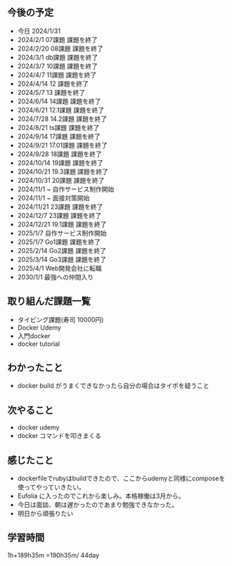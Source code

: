 ## 今後の予定
- 今日 2024/1/31
- 2024/2/1 07課題 課題を終了
- 2024/2/20 08課題 課題を終了
- 2024/3/1 db課題 課題を終了
- 2024/3/7 10課題 課題を終了
- 2024/4/7 11課題 課題を終了
- 2024/4/14 12 課題を終了
- 2024/5/7 13 課題を終了
- 2024/6/14 14課題 課題を終了
- 2024/6/21 12.1課題 課題を終了
- 2024/7/28 14.2課題 課題を終了
- 2024/8/21 ts課題 課題を終了
- 2024/9/14 17課題 課題を終了
- 2024/9/21 17.01課題 課題を終了
- 2024/9/28 18課題 課題を終了
- 2024/10/14 19課題 課題を終了
- 2024/10/21 19.3課題 課題を終了
- 2024/10/31 20課題 課題を終了
- 2024/11/1 ~ 自作サービス制作開始
- 2024/11/1 ~ 面接対策開始
- 2024/11/21 23課題 課題を終了
- 2024/12/7 23課題 課題を終了
- 2024/12/21 19.1課題 課題を終了
- 2025/1/7 自作サービス制作開始
- 2025/1/7 Go1課題 課題を終了
- 2025/2/14 Go2課題 課題を終了
- 2025/3/14 Go3課題 課題を終了
- 2025/4/1 Web開発会社に転職
- 2030/1/1 最強への仲間入り

## 取り組んだ課題一覧
- タイピング課題(寿司 10000円)
- Docker Udemy
- 入門docker
- docker tutorial
## わかったこと
- docker build がうまくできなかったら自分の場合はタイポを疑うこと
## 次やること
- docker udemy
- docker コマンドを叩きまくる
## 感じたこと
- dockerfileでrubyはbuildできたので、ここからudemyと同様にcomposeを使ってやっていきたい。
- Eufolia に入ったのでこれから楽しみ。本格稼働は3月から。
- 今日は面談、朝は遅かったのであまり勉強できなかった。
- 明日から頑張りたい

## 学習時間
1h+189h35m 
=190h35m/ 44day


